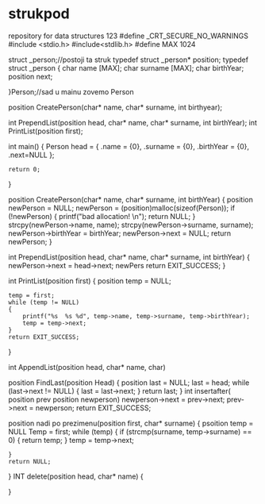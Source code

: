# strukpod
repository for data structures
123
#define _CRT_SECURE_NO_WARNINGS
#include <stdio.h>
#include<stdlib.h>
#define MAX 1024

struct  _person;//postoji ta struk
typedef struct _person* position;
typedef struct _person
{
	char name [MAX];
	char surname [MAX];
	char birthYear;
	position next;



}Person;//sad u mainu zovemo Person

position CreatePerson(char* name, char* surname, int birthyear);

int PrependList(position head, char* name, char* surname, int birthYear);
int PrintList(position first);

int main()
{
	Person head =
	{
		.name = {0},
		.surname = {0},
		.birthYear = {0},
		.next=NULL
	};




	return 0;
}

position CreatePerson(char* name, char* surname, int birthYear)
{
	position newPerson = NULL;
	newPerson = (position)malloc(sizeof(Person));
	if (!newPerson)
	{
		printf("bad allocation! \n");
		return NULL;
	}
	strcpy(newPerson->name, name);
	strcpy(newPerson->surname, surname);
	newPerson->birthYear = birthYear;
	newPerson->next = NULL;
	return newPerson;
}


int PrependList(position head, char* name, char* surname, int birthYear)
{
	newPerson->next = head->next;
	newPers
	return EXIT_SUCCESS;
}

int PrintList(position first)
{
	position temp = NULL;

	temp = first;
	while (temp != NULL)
	{
		printf("%s  %s %d", temp->name, temp->surname, temp->birthYear);
		temp = temp->next;
	}
	return EXIT_SUCCESS;
}

int AppendList(position head, char* name, char)


position FindLast(position Head)
{
	position last = NULL;
	last = head;
	while (last->next != NULL)
	{
		last = last->next;
	}
	return last;
}
int insertafter( position prev position newperson)
newperson->next = prev->next;
prev->next = newperson;
return EXIT_SUCCESS;

position nadi po prezimenu(position first, char* surname)
{
	psoition temp = NULL
		Temp = first;
	while (temp)
	{
		if (strcmp(surname, temp->surname) == 0)
		{
			return temp;
		}
		temp = temp->next;

	}
	return NULL;
}
INT delete(position head, char* name)
{

}

